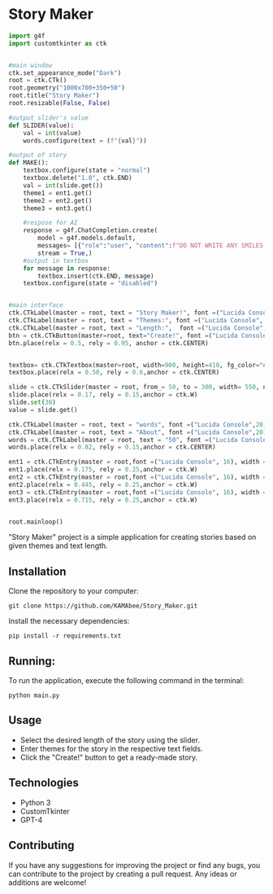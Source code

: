 # Story Maker
```python
import g4f
import customtkinter as ctk


#main window
ctk.set_appearance_mode("Dark")
root = ctk.CTk()
root.geometry("1000x700+350+50")
root.title("Story Maker")
root.resizable(False, False)

#output slider's value
def SLIDER(value):
    val = int(value)
    words.configure(text = (f"{val}"))

#output of story
def MAKE():
    textbox.configure(state = "normal")
    textbox.delete("1.0", ctk.END)
    val = int(slide.get())
    theme1 = ent1.get()
    theme2 = ent2.get()
    theme3 = ent3.get()

    #respose for AI
    response = g4f.ChatCompletion.create(
        model = g4f.models.default,
        messages= [{"role":"user", "content":f"DO NOT WRITE ANY SMILES OR *!!!Write a COMPLETED story by THE themes: {theme1}, {theme2}, {theme3}. ON {val} WORDS. DO NOT WRITE ANY EXTRA INFORMATION! WRITE ONLY STORY WITHOUT SMILES, SPECIAL SYMBOLS AND ETC!!!"}],
        stream = True,)
    #output in textbox
    for message in response:
        textbox.insert(ctk.END, message)
    textbox.configure(state = "disabled")


#main interface
ctk.CTkLabel(master = root, text = "Story Maker!", font =("Lucida Console", 30)).place( relx = 0.5, rely = 0.05,anchor = ctk.CENTER)
ctk.CTkLabel(master = root, text = "Themes:", font =("Lucida Console", 24)).place( relx = 0.05, rely = 0.25,anchor = ctk.W)
ctk.CTkLabel(master = root, text = "Length:",  font =("Lucida Console", 24)).place( relx = 0.05, rely = 0.15,anchor = ctk.W)
btn = ctk.CTkButton(master=root, text="Create!", font =("Lucida Console", 20), command=MAKE)
btn.place(relx = 0.5, rely = 0.95, anchor = ctk.CENTER)


textbox= ctk.CTkTextbox(master=root, width=900, height=410, fg_color="#3c3d3d", font =("Lucida Console", 16), border_width=2,border_color=("#565b5e"), state = "disabled")
textbox.place(relx = 0.50, rely = 0.6,anchor = ctk.CENTER)

slide = ctk.CTkSlider(master = root, from_= 50, to = 300, width= 550, number_of_steps=25, command=SLIDER)
slide.place(relx = 0.17, rely = 0.15,anchor = ctk.W)
slide.set(30)
value = slide.get()

ctk.CTkLabel(master = root, text = "words", font =("Lucida Console",20)).place( relx = 0.88, rely = 0.15,anchor = ctk.CENTER)
ctk.CTkLabel(master = root, text = "About", font =("Lucida Console",20)).place( relx = 0.76, rely = 0.15,anchor = ctk.CENTER)
words = ctk.CTkLabel(master = root, text = "50", font =("Lucida Console",20))
words.place(relx = 0.82, rely = 0.15,anchor = ctk.CENTER)

ent1 = ctk.CTkEntry(master = root,font =("Lucida Console", 16), width = 230)
ent1.place(relx = 0.175, rely = 0.25,anchor = ctk.W)
ent2 = ctk.CTkEntry(master = root,font =("Lucida Console", 16), width = 230)
ent2.place(relx = 0.445, rely = 0.25,anchor = ctk.W)
ent3 = ctk.CTkEntry(master = root,font =("Lucida Console", 16), width = 230)
ent3.place(relx = 0.715, rely = 0.25,anchor = ctk.W)


root.mainloop()
```

"Story Maker" project is a simple application for creating stories based on given themes and text length.

## Installation
Clone the repository to your computer:
```bush
git clone https://github.com/KAMAbee/Story_Maker.git
```

Install the necessary dependencies:
```terminal
pip install -r requirements.txt
 ```
  
## Running:
To run the application, execute the following command in the terminal:
```terminal
python main.py
 ```

## Usage 
- Select the desired length of the story using the slider.
- Enter themes for the story in the respective text fields.
- Click the "Create!" button to get a ready-made story.

## Technologies
- Python 3
- CustomTkinter
- GPT-4

## Contributing
If you have any suggestions for improving the project or find any bugs, you can contribute to the project by creating a pull request.
Any ideas or additions are welcome!
